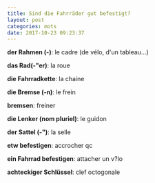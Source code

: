 ```yaml
---
title: Sind die Fahrräder gut befestigt?
layout: post
categories: mots
date: 2017-10-23 09:23:37
---
```


**der Rahmen (-)**: le cadre (de vélo, d'un tableau...)

**das Rad(-"er)**: la roue

**die Fahrradkette**: la chaine

**die Bremse (-n)**: le frein

**bremsen**: freiner

**die Lenker (nom pluriel)**: le guidon

**der Sattel (-")**: la selle

**etw befestigen**: accrocher qc

**ein Fahrrad befestigen**: attacher un v?lo

**achteckiger Schlüssel**: clef octogonale


